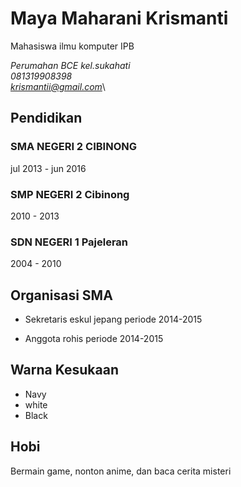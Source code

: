 # Maya Maharani Krismanti

Mahasiswa ilmu komputer IPB

*Perumahan BCE kel.sukahati*\
*081319908398*\
*krismantii@gmail.com*\


## Pendidikan

### SMA NEGERI 2 CIBINONG

jul 2013 - jun 2016

### SMP NEGERI 2 Cibinong

2010 - 2013 

### SDN NEGERI 1 Pajeleran

2004 - 2010 

## Organisasi SMA

* Sekretaris eskul jepang periode 2014-2015

* Anggota rohis periode 2014-2015

## Warna Kesukaan

* Navy
* white
* Black

## Hobi

Bermain game, nonton anime, dan baca cerita misteri 
